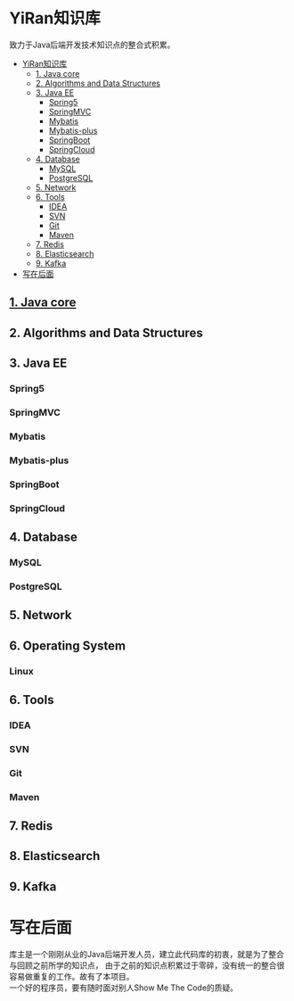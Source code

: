 # YiRan知识库
致力于Java后端开发技术知识点的整合式积累。  

- [YiRan知识库](#yiran知识库)
  - [1. Java core](#1-java-core)
  - [2. Algorithms and Data Structures](#2-algorithms-and-data-structures)
  - [3. Java EE](#3-java-ee)
    - [Spring5](#spring5)
    - [SpringMVC](#springmvc)
    - [Mybatis](#mybatis)
    - [Mybatis-plus](#mybatis-plus)
    - [SpringBoot](#springboot)
    - [SpringCloud](#springcloud)
  - [4. Database](#4-database)
    - [MySQL](#mysql)
    - [PostgreSQL](#postgresql)
  - [5. Network](#5-network)
  - [6. Tools](#6-tools)
    - [IDEA](#idea)
    - [SVN](#svn)
    - [Git](#git)
    - [Maven](#maven)
  - [7. Redis](#7-redis)
  - [8. Elasticsearch](#8-elasticsearch)
  - [9. Kafka](#9-kafka)
- [写在后面](#写在后面)

## [1. Java core](Java_Core/Java_Core.md)

## 2. Algorithms and Data Structures

## 3. Java EE

### Spring5

### SpringMVC

### Mybatis

### Mybatis-plus

### SpringBoot

### SpringCloud

## 4. Database

### MySQL

### PostgreSQL

## 5. Network

## 6. Operating System

### Linux

## 6. Tools

### IDEA

### SVN

### Git

### Maven

## 7. Redis

## 8. Elasticsearch

## 9. Kafka

# 写在后面
库主是一个刚刚从业的Java后端开发人员，建立此代码库的初衷，就是为了整合与回顾之前所学的知识点，
由于之前的知识点积累过于零碎，没有统一的整合很容易做重复的工作。故有了本项目。  
一个好的程序员，要有随时面对别人Show Me The Code的质疑。